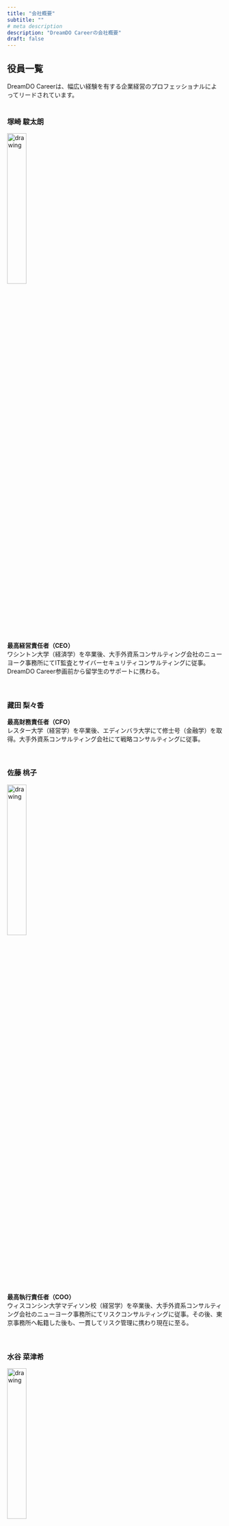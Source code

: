 ```yaml
---
title: "会社概要"
subtitle: ""
# meta description
description: "DreamDO Careerの会社概要"
draft: false
---
```


## 役員一覧
DreamDO Careerは、幅広い経験を有する企業経営のプロフェッショナルによってリードされています。<br/><br/>

### 塚崎 駿太朗
<div style="text-align:left"><img src="../../images/headshot/shun.jpg" alt="drawing" width="30%" style="display: block; margin: 0px;"/></div>

**最高経営責任者（CEO）** <br/>
ワシントン大学（経済学）を卒業後、大手外資系コンサルティング会社のニューヨーク事務所にてIT監査とサイバーセキュリティコンサルティングに従事。DreamDO Career参画前から留学生のサポートに携わる。 <br/><br/><br/>

### 藏田 梨々香
**最高財務責任者（CFO）** <br/>
レスター大学（経営学）を卒業後、エディンバラ大学にて修士号（金融学）を取得。大手外資系コンサルティング会社にて戦略コンサルティングに従事。 <br/><br/><br/>

### 佐藤 桃子
<div style="text-align:left"><img src="../../images/headshot/momoko.jpg" alt="drawing" width="30%" style="display: block; margin: 0px;"/></div>

**最高執行責任者（COO）** <br/>
ウィスコンシン大学マディソン校（経営学）を卒業後、大手外資系コンサルティング会社のニューヨーク事務所にてリスクコンサルティングに従事。その後、東京事務所へ転籍した後も、一貫してリスク管理に携わり現在に至る。<br/><br/><br/>

### 水谷 菜津希
<div style="text-align:left"><img src="../../images/headshot/natsuki.jpg" alt="drawing" width="30%" style="display: block; margin: 0px;"/></div>

**最高マーケティング責任者（CMO）** <br/>
バルーク大学（経営学）を卒業後、大手外資系コンサルティング会社のニューヨーク事務所にてリスクコンサルティングに従事。その後、東京事務所へ転籍し、経営コンサルタントとして活躍。現在は製造業の事業会社にて、経営陣と直接ビジネスを推進中。 <br/><br/><br/>

### 鈴木 秀汰
<div style="text-align:left"><img src="../../images/headshot/shuta.jpg" alt="drawing" width="30%" style="display: block; margin: 0px;"/></div>

**最高情報責任者（CIO） /　最高情報セキュリティ責任者（CISO）** <br/>
ミシガン大学アナーバー校（コンピュータサイエンス）を卒業後、大手外資系コンサルティング会社のニューヨーク事務所にてサイバーセキュリティコンサルティングに従事。その後、東京事務所へ転籍した後も、一貫してサイバーセキュリティ領域に携わり現在に至る。 <br/><br/><br/>

### 塚崎 マヤ
**法務顧問（General Counsel）**　<br/>
ワシントン大学（経営学）を卒業後、アメリカン大学にて修士号（国際関係学）と博士号（法学）を取得。バーモントロースクールにて移民市民プロジェクトに関与。ワシントン州登録弁護士。 <br/><br/><br/>
